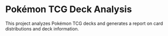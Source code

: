 # Pokémon TCG Deck Analysis

This project analyzes Pokémon TCG decks and generates a report on card distributions and deck information.
